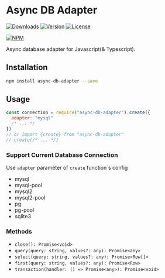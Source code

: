 # Async DB Adapter

[![Downloads](https://img.shields.io/npm/dt/async-db-adapter.svg)](https://npmcharts.com/compare/async-db-adapter?minimal=true)
[![Version](https://img.shields.io/npm/v/async-db-adapter.svg)](https://www.npmjs.com/package/async-db-adapter)
[![License](https://img.shields.io/npm/l/async-db-adapter.svg)](https://www.npmjs.com/package/async-db-adapter)

[![NPM](https://nodei.co/npm/async-db-adapter.png)](https://www.npmjs.com/package/async-db-adapter)

Async database adapter for Javascript(& Typescript).

## Installation

```bash
npm install async-db-adapter --save
```

## Usage

```javascript
const connection = require("async-db-adapter").create({
  adapter: "mysql"
  /* ... */
})
// or import {create} from "async-db-adapter"
// create(/* ... */)
```

### Support Current Database Connection

Use `adapter` parameter of `create` function`s config

- mysql
- mysql-pool
- mysql2
- mysql2-pool
- pg
- pg-pool
- sqlite3

### Methods

- `close(): Promise<void>`
- `query(query: string, values?: any): Promise<any>`
- `select(query: string, values?: any): Promise<Row[]>`
- `first(query: string, values?: any): Promise<Row>`
- `transaction(handler: () => Promise<any>): Promise<void>`
